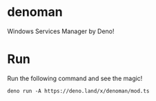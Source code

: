 # denoman
Windows Services Manager by Deno!

# Run

Run the following command and see the magic!

```
deno run -A https://deno.land/x/denoman/mod.ts
```
